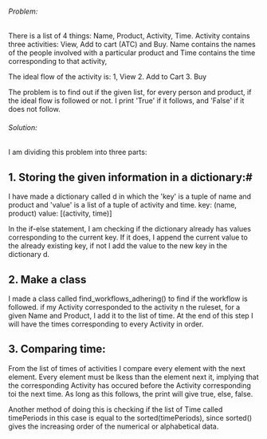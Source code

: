 ###### Problem:

There is a list of 4 things: Name, Product, Activity, Time. Activity contains three activities: View, Add to cart (ATC) and Buy.
Name contains the names of the people involved with a particular product and Time contains the time corresponding to that activity,

The ideal flow of the activity is:
1, View
2. Add to Cart
3. Buy

The problem is to find out if the given list, for every person and product, if the ideal flow is followed or not.
I print 'True' if it follows, and 'False' if it does not follow.


###### Solution:

I am dividing this problem into three parts:

## 1. Storing the given information in a dictionary:#

I have made a dictionary called d in which the 'key' is a tuple of name and product and 'value' is a list of a tuple of activity and time.
key: (name, product)
value: [(activity, time)]

In the if-else statement, I am checking if the dictionary already has values corresponding to the current key.
If it does, I append the current value to the already existing key, if not I add the value to the new key in the dictionary d.

## 2. Make a class

I made a class called find_workflows_adhering() to find if the workflow is followed. if my Activity corresponded to the activity n the ruleset, for a given Name and Product, I add it to the list of time. At the end of this step I will have the times corresponding to every Activity in order.


## 3. Comparing time:

From the list of times of activities I compare every element with the next element. Every element must be lkess than the element next it, implying that the corresponding Activity has occured before the Activity corresponding toi the next time. As long as this follows, the print will give true, else, false.

Another method of doing this is checking if the list of Time called timePeriods in this case is equal to the sorted(timePeriods), since sorted() gives the increasing order of the numerical or alphabetical data.



